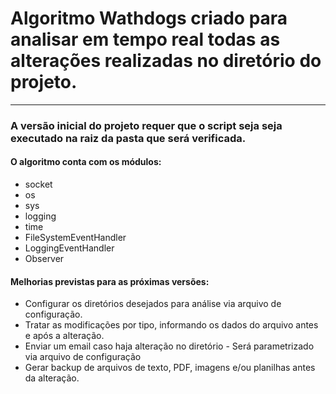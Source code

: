 # Algoritmo Wathdogs criado para analisar em tempo real todas as alterações realizadas no diretório do projeto.
__________________________________________________________________________

### A versão inicial do projeto requer que o script seja seja executado na raiz da pasta que será verificada.

#### O algoritmo conta com os módulos:
- socket
- os
- sys
- logging
- time
- FileSystemEventHandler
- LoggingEventHandler
- Observer

#### Melhorias previstas para as próximas versões:
- Configurar os diretórios desejados para análise via arquivo de configuração.
- Tratar as modificações por tipo, informando os dados do arquivo antes e após a alteração.
- Enviar um email caso haja alteração no diretório - Será parametrizado via arquivo de configuração
- Gerar backup de arquivos de texto, PDF, imagens e/ou planilhas antes da alteração.
